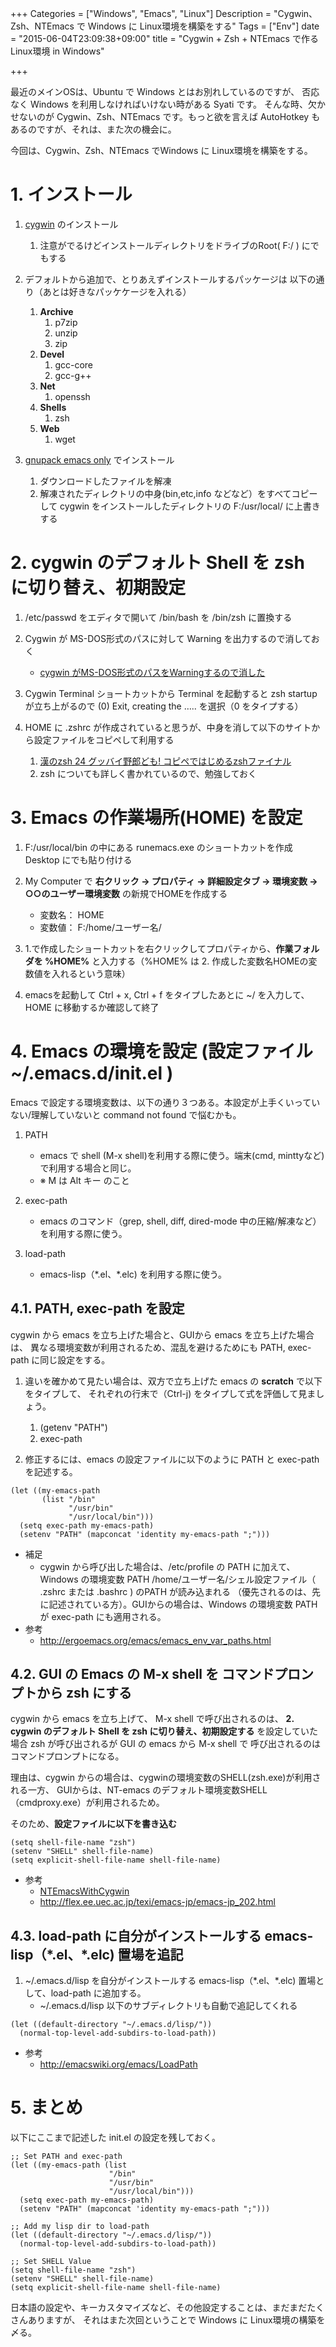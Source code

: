 +++
Categories = ["Windows", "Emacs", "Linux"]
Description = "Cygwin、Zsh、NTEmacs で Windows に Linux環境を構築をする"
Tags = ["Env"]
date = "2015-06-04T23:09:38+09:00"
title = "Cygwin + Zsh + NTEmacs で作る Linux環境 in Windows"

+++


最近のメインOSは、Ubuntu で Windows とはお別れしているのですが、
否応なく Windows を利用しなければいけない時がある Syati です。
そんな時、欠かせないのが Cygwin、Zsh、NTEmacs です。もっと欲を言えば
AutoHotkey もあるのですが、それは、また次の機会に。

今回は、Cygwin、Zsh、NTEmacs でWindows に Linux環境を構築をする。
 <!--more-->
# 1. インストール

1.  [cygwin](http://www.cygwin.com/) のインストール
    1.  注意がでるけどインストールディレクトリをドライブのRoot( F:/ ) にでもする

2.  デフォルトから追加で、とりあえずインストールするパッケージは
    以下の通り（あとは好きなパッケケージを入れる）
    1.  **Archive**
        1.  p7zip
        2.  unzip
        3.  zip
    2.  **Devel**
        1.  gcc-core
        2.  gcc-g++
    3.  **Net**
        1.  openssh
    4.  **Shells**
        1.  zsh
    5.  **Web**
        1.  wget

3.  [gnupack emacs only](http://sourceforge.jp/projects/gnupack/) でインストール
    1.  ダウンロードしたファイルを解凍
    2.  解凍されたディレクトリの中身(bin,etc,info などなど）をすべてコピーして
        cygwin をインストールしたディレクトリの F:/usr/local/ に上書きする

# 2. cygwin のデフォルト Shell を zsh に切り替え、初期設定

1.  /etc/passwd をエディタで開いて /bin/bash を /bin/zsh に置換する

2.  Cygwin が MS-DOS形式のパスに対して Warning を出力するので消しておく
    -   [cygwin がMS-DOS形式のパスをWarningするので消した](http://d.hatena.ne.jp/takuya_1st/20110423/1303586388)

3.  Cygwin Terminal ショートカットから Terminal を起動すると zsh startup
    が立ち上がるので (0) Exit, creating the &#x2026;.. を選択（0 をタイプする）

4.  HOME に .zshrc が作成されていると思うが、中身を消して以下のサイトから設定ファイルをコピペして利用する
    1.  [漢のzsh 24 グッバイ野郎ども! コピペではじめるzshファイナル](http://news.mynavi.jp/column/zsh/024/index.html)
    2.  zsh についても詳しく書かれているので、勉強しておく

# 3. Emacs の作業場所(HOME) を設定

1.  F:/usr/local/bin の中にある runemacs.exe のショートカットを作成 Desktop にでも貼り付ける

2.  My Computer で **右クリック -> プロパティ -> 詳細設定タブ -> 環境変数 -> ○○のユーザー環境変数**
    の新規でHOMEを作成する
    -   変数名： HOME
    -   変数値： F:/home/ユーザー名/

3.  1.で作成したショートカットを右クリックしてプロパティから、**作業フォルダを %HOME%**
    と入力する（%HOME% は 2. 作成した変数名HOMEの変数値を入れるという意味）

4.  emacsを起動して Ctrl + x, Ctrl + f をタイプしたあとに ~/ を入力して、HOME に移動するか確認して終了

# 4. Emacs の環境を設定 (設定ファイル ~/.emacs.d/init.el )

Emacs で設定する環境変数は、以下の通り３つある。本設定が上手くいっていない/理解していないと command not found で悩むかも。

1.  PATH
    -   emacs で shell (M-x shell)を利用する際に使う。端末(cmd, minttyなど)で利用する場合と同じ。
    -   ※ M は Alt キー のこと

2.  exec-path
    -   emacs のコマンド（grep, shell, diff, dired-mode 中の圧縮/解凍など）を利用する際に使う。

3.  load-path
    -   emacs-lisp（\*.el、\*.elc) を利用する際に使う。

## 4.1. PATH, exec-path を設定

cygwin から emacs を立ち上げた場合と、GUIから emacs を立ち上げた場合は、
異なる環境変数が利用されるため、混乱を避けるためにも PATH, exec-path に同じ設定をする。

1.  違いを確かめて見たい場合は、双方で立ち上げた emacs の **scratch** で以下をタイプして、
    それぞれの行末で（Ctrl-j) をタイプして式を評価して見ましょう。
    1.  (getenv "PATH")　
    2.  exec-path

2.  修正するには、emacs の設定ファイルに以下のように PATH と exec-path を記述する。

~~~clike
(let ((my-emacs-path
       (list "/bin"
             "/usr/bin"
             "/usr/local/bin")))
  (setq exec-path my-emacs-path)
  (setenv "PATH" (mapconcat 'identity my-emacs-path ";")))
~~~


- 補足
  - cygwin から呼び出した場合は、/etc/profile の PATH に加えて、Windows の環境変数 PATH
    /home/ユーザー名/シェル設定ファイル（ .zshrc または .bashrc ) のPATH が読み込まれる
   （優先されるのは、先に記述されている方）。GUIからの場合は、Windows の環境変数 PATH が
    exec-path にも適用される。
- 参考
   - http://ergoemacs.org/emacs/emacs_env_var_paths.html

## 4.2. GUI の Emacs の M-x shell を コマンドプロンプトから zsh にする

cygwin から emacs を立ち上げて、 M-x shell で呼び出されるのは、
**2. cygwin のデフォルト Shell を zsh に切り替え、初期設定する**
を設定していた場合 zsh が呼び出されるが GUI の emacs から M-x shell で
呼び出されるのはコマンドプロンプトになる。

理由は、cygwin からの場合は、cygwinの環境変数のSHELL(zsh.exe)が利用される一方、
GUIからは、NT-emacs のデフォルト環境変数SHELL（cmdproxy.exe）が利用されるため。

そのため、**設定ファイルに以下を書き込む**

~~~clike
(setq shell-file-name "zsh")
(setenv "SHELL" shell-file-name)
(setq explicit-shell-file-name shell-file-name)
~~~

- 参考
    -  [NTEmacsWithCygwin](http://emacswiki.org/emacs/NTEmacsWithCygwin)
    -  <http://flex.ee.uec.ac.jp/texi/emacs-jp/emacs-jp_202.html>

## 4.3. load-path に自分がインストールする emacs-lisp（\*.el、\*.elc) 置場を追記

1. ~/.emacs.d/lisp を自分がインストールする emacs-lisp（\*.el、\*.elc) 置場として、load-path に追加する。
    -  ~/.emacs.d/lisp 以下のサブディレクトリも自動で追記してくれる

~~~clike
(let ((default-directory "~/.emacs.d/lisp/"))
  (normal-top-level-add-subdirs-to-load-path))
~~~


- 参考
  - http://emacswiki.org/emacs/LoadPath

# 5. まとめ

以下にここまで記述した init.el の設定を残しておく。

~~~clike
;; Set PATH and exec-path
(let ((my-emacs-path (list
                      "/bin"
                      "/usr/bin"
                      "/usr/local/bin")))
  (setq exec-path my-emacs-path)
  (setenv "PATH" (mapconcat 'identity my-emacs-path ";")))

;; Add my lisp dir to load-path
(let ((default-directory "~/.emacs.d/lisp/"))
  (normal-top-level-add-subdirs-to-load-path))

;; Set SHELL Value
(setq shell-file-name "zsh")
(setenv "SHELL" shell-file-name)
(setq explicit-shell-file-name shell-file-name)
~~~

日本語の設定や、キーカスタマイズなど、その他設定することは、まだまだたくさんありますが、
それはまた次回ということで Windows に Linux環境の構築を〆る。
